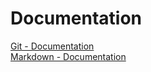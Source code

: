 # Documentation
[Git - Documentation](https://git-scm.com/doc)  
[Markdown - Documentation](https://guides.github.com/features/mastering-markdown)

